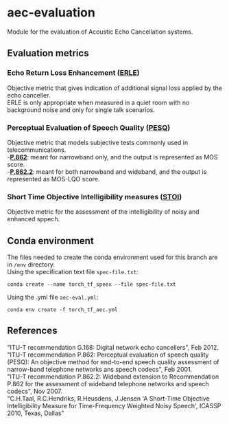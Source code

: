 # aec-evaluation
Module for the evaluation of Acoustic Echo Cancellation systems.  
## Evaluation metrics 
### Echo Return Loss Enhancement ([ERLE](#erle))
Objective metric that gives indication of additional signal loss applied by the echo canceller.  
ERLE is only appropriate when measured in a quiet room with no background noise and only for single talk scenarios. 
### Perceptual Evaluation of Speech Quality ([PESQ](#pesq))
Objective metric that models subjective tests commonly used in telecommunications.  
-**[P.862](#862)**: meant for narrowband only, and the output is represented as MOS score.  
-**[P.862.2](#8622)**: meant for both narrowband and wideband, and the output is represented as MOS-LQO score.  
### Short Time Objective Intelligibility measures ([STOI](#stoi))
Objective metric for the assessment of the intelligibility of noisy and enhanced sppech.  
## Conda environment
The files needed to create the conda environment used for this branch are in `/env` directory.  
Using the specification text file `spec-file.txt`:
```
conda create --name torch_tf_speex --file spec-file.txt
```
Using the .yml file `aec-eval.yml`:
```
conda env create -f torch_tf_aec.yml
```
## References
<a name="erle"></a>
"ITU-T recommendation G.168: Digital network echo cancellers", Feb 2012.  
<a name="pesq"></a>
<a name="862"></a>
"ITU-T recommendation P.862: Perceptual evaluation of speech quality (PESQ): An objective method for end-to-end speech quality assessment of narrow-band telephone networks ans speech codecs", Feb 2001.  
<a name="8622"></a>
"ITU-T recommendation P.862.2: Wideband extension to Recommendation P.862 for the assessment of wideband telephone networks and speech codecs", Nov 2007.  
<a name="stoi"></a>
"C.H.Taal, R.C.Hendriks, R.Heusdens, J.Jensen 'A Short-Time Objective Intelligibility Measure for Time-Frequency Weighted Noisy Speech', ICASSP 2010, Texas, Dallas"
